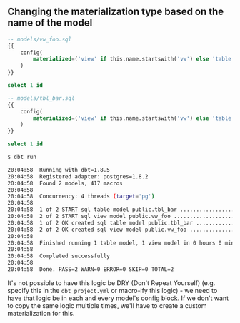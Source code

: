 ---
---

## Changing the materialization type based on the name of the model

```sql
-- models/vw_foo.sql
{{
    config(
        materialized=('view' if this.name.startswith('vw') else 'table')
    )
}}

select 1 id

-- models/tbl_bar.sql
{{
    config(
        materialized=('view' if this.name.startswith('vw') else 'table')
    )
}}

select 1 id
```

```sh
$ dbt run

20:04:58  Running with dbt=1.8.5
20:04:58  Registered adapter: postgres=1.8.2
20:04:58  Found 2 models, 417 macros
20:04:58  
20:04:58  Concurrency: 4 threads (target='pg')
20:04:58  
20:04:58  1 of 2 START sql table model public.tbl_bar .................................... [RUN]
20:04:58  2 of 2 START sql view model public.vw_foo ...................................... [RUN]
20:04:58  1 of 2 OK created sql table model public.tbl_bar ............................... [SELECT 1 in 0.07s]
20:04:58  2 of 2 OK created sql view model public.vw_foo ................................. [CREATE VIEW in 0.07s]
20:04:58  
20:04:58  Finished running 1 table model, 1 view model in 0 hours 0 minutes and 0.20 seconds (0.20s).
20:04:58  
20:04:58  Completed successfully
20:04:58  
20:04:58  Done. PASS=2 WARN=0 ERROR=0 SKIP=0 TOTAL=2
```

It's not possible to have this logic be DRY (Don't Repeat Yourself) (e.g. specify this in the `dbt_project.yml` or macro-ify this logic) - we need to have that logic be in each and every model's config block. If we don't want to copy the same logic multiple times, we'll have to create a custom materialization for this.
